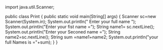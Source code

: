 
import java.util.Scanner;

public class Print {
    public static void main(String[] args) {
        Scanner sc=new Scanner(System.in);
        System.out.println(" Enter your full name ");
        System.out.println("Enter your fist name =");
        String name1= sc.nextLine();
        System.out.println("Enter your Seconed name =");
        String name2=sc.nextLine();
        String sum =name1+name2;
        System.out.println("your full Names is ="+sum);
    }
}

